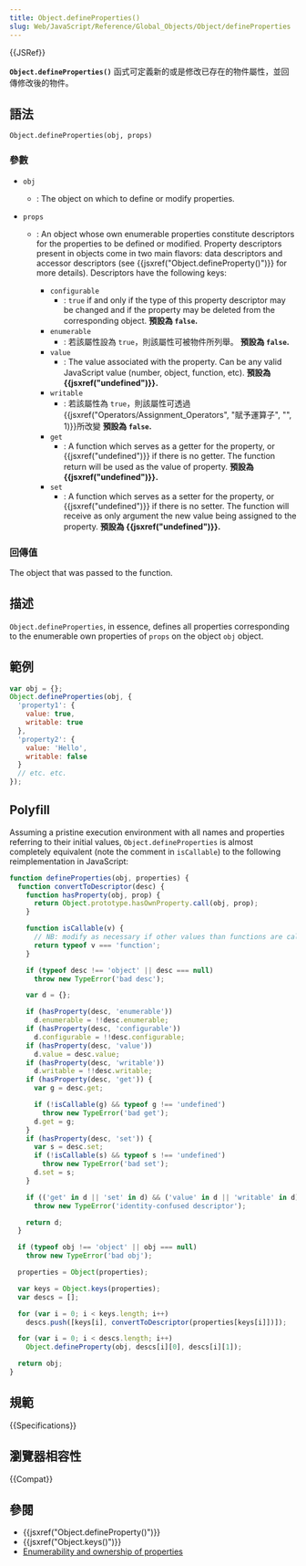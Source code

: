 ```yaml
---
title: Object.defineProperties()
slug: Web/JavaScript/Reference/Global_Objects/Object/defineProperties
---
```


{{JSRef}}

**`Object.defineProperties()`** 函式可定義新的或是修改已存在的物件屬性，並回傳修改後的物件。

## 語法

```plain
Object.defineProperties(obj, props)
```

### 參數

- `obj`
  - : The object on which to define or modify properties.
- `props`

  - : An object whose own enumerable properties constitute descriptors for the properties to be defined or modified. Property descriptors present in objects come in two main flavors: data descriptors and accessor descriptors (see {{jsxref("Object.defineProperty()")}} for more details). Descriptors have the following keys:

    - `configurable`
      - : `true` if and only if the type of this property descriptor may be changed and if the property may be deleted from the corresponding object.
        **預設為 `false`.**
    - `enumerable`
      - : 若該屬性設為 `true`，則該屬性可被物件所列舉。
        **預設為 `false`.**
    - `value`
      - : The value associated with the property. Can be any valid JavaScript value (number, object, function, etc).
        **預設為 {{jsxref("undefined")}}.**
    - `writable`
      - : 若該屬性為 `true`，則該屬性可透過{{jsxref("Operators/Assignment_Operators", "賦予運算子", "", 1)}}所改變
        **預設為 `false`.**
    - `get`
      - : A function which serves as a getter for the property, or {{jsxref("undefined")}} if there is no getter. The function return will be used as the value of property.
        **預設為 {{jsxref("undefined")}}.**
    - `set`
      - : A function which serves as a setter for the property, or {{jsxref("undefined")}} if there is no setter. The function will receive as only argument the new value being assigned to the property.
        **預設為 {{jsxref("undefined")}}.**

### 回傳值

The object that was passed to the function.

## 描述

`Object.defineProperties`, in essence, defines all properties corresponding to the enumerable own properties of `props` on the object `obj` object.

## 範例

```js
var obj = {};
Object.defineProperties(obj, {
  'property1': {
    value: true,
    writable: true
  },
  'property2': {
    value: 'Hello',
    writable: false
  }
  // etc. etc.
});
```

## Polyfill

Assuming a pristine execution environment with all names and properties referring to their initial values, `Object.defineProperties` is almost completely equivalent (note the comment in `isCallable`) to the following reimplementation in JavaScript:

```js
function defineProperties(obj, properties) {
  function convertToDescriptor(desc) {
    function hasProperty(obj, prop) {
      return Object.prototype.hasOwnProperty.call(obj, prop);
    }

    function isCallable(v) {
      // NB: modify as necessary if other values than functions are callable.
      return typeof v === 'function';
    }

    if (typeof desc !== 'object' || desc === null)
      throw new TypeError('bad desc');

    var d = {};

    if (hasProperty(desc, 'enumerable'))
      d.enumerable = !!desc.enumerable;
    if (hasProperty(desc, 'configurable'))
      d.configurable = !!desc.configurable;
    if (hasProperty(desc, 'value'))
      d.value = desc.value;
    if (hasProperty(desc, 'writable'))
      d.writable = !!desc.writable;
    if (hasProperty(desc, 'get')) {
      var g = desc.get;

      if (!isCallable(g) && typeof g !== 'undefined')
        throw new TypeError('bad get');
      d.get = g;
    }
    if (hasProperty(desc, 'set')) {
      var s = desc.set;
      if (!isCallable(s) && typeof s !== 'undefined')
        throw new TypeError('bad set');
      d.set = s;
    }

    if (('get' in d || 'set' in d) && ('value' in d || 'writable' in d))
      throw new TypeError('identity-confused descriptor');

    return d;
  }

  if (typeof obj !== 'object' || obj === null)
    throw new TypeError('bad obj');

  properties = Object(properties);

  var keys = Object.keys(properties);
  var descs = [];

  for (var i = 0; i < keys.length; i++)
    descs.push([keys[i], convertToDescriptor(properties[keys[i]])]);

  for (var i = 0; i < descs.length; i++)
    Object.defineProperty(obj, descs[i][0], descs[i][1]);

  return obj;
}
```

## 規範

{{Specifications}}

## 瀏覽器相容性

{{Compat}}

## 參閱

- {{jsxref("Object.defineProperty()")}}
- {{jsxref("Object.keys()")}}
- [Enumerability and ownership of properties](/zh-TW/docs/Enumerability_and_ownership_of_properties)
